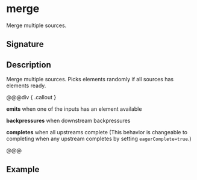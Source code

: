 # merge

Merge multiple sources.

## Signature

## Description

Merge multiple sources. Picks elements randomly if all sources has elements ready.


@@@div { .callout }

**emits** when one of the inputs has an element available

**backpressures** when downstream backpressures

**completes** when all upstreams complete (This behavior is changeable to completing when any upstream completes by setting `eagerComplete=true`.)

@@@

## Example

